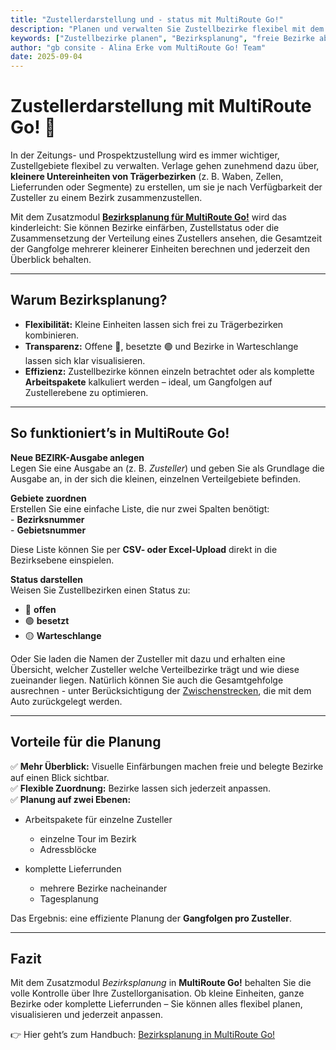 ```yaml
---
title: "Zustellerdarstellung und - status mit MultiRoute Go!"
description: "Planen und verwalten Sie Zustellbezirke flexibel mit dem Zusatzmodul Bezirksplanung in MultiRoute Go! Offene, besetzte und Warteschlangen-Bezirke auf einen Blick."
keywords: ["Zustellbezirke planen", "Bezirksplanung", "freie Bezirke abbilden", "Zustellerplanung", "Verteilbezirke", "Lieferrunden berechnen", "Gangfolge Zusteller"]
author: "gb consite - Alina Erke vom MultiRoute Go! Team"
date: 2025-09-04
---
```

# Zustellerdarstellung mit MultiRoute Go! 🚀

In der Zeitungs- und Prospektzustellung wird es immer wichtiger, Zustellgebiete flexibel zu verwalten. Verlage gehen zunehmend dazu über, **kleinere Untereinheiten von Trägerbezirken** (z. B. Waben, Zellen, Lieferrunden oder Segmente) zu erstellen, um sie je nach Verfügbarkeit der Zusteller zu einem Bezirk zusammenzustellen.  

Mit dem Zusatzmodul **[Bezirksplanung für MultiRoute Go!](https://go.multiroute.de/handbuch/zusatzmodule/#bezirksplanung)** wird das kinderleicht: Sie können Bezirke einfärben, Zustellstatus oder die Zusammensetzung der Verteilung eines Zustellers ansehen, die Gesamtzeit der Gangfolge mehrerer kleinerer Einheiten berechnen und jederzeit den Überblick behalten.  
<!-- more -->

---

## Warum Bezirksplanung?

- **Flexibilität:** Kleine Einheiten lassen sich frei zu Trägerbezirken kombinieren.  
- **Transparenz:** Offene 🔴, besetzte 🟢 und Bezirke in Warteschlange lassen sich klar visualisieren.  
- **Effizienz:** Zustellbezirke können einzeln betrachtet oder als komplette **Arbeitspakete** kalkuliert werden – ideal, um Gangfolgen auf Zustellerebene zu optimieren.  

---

## So funktioniert’s in MultiRoute Go!

**Neue BEZIRK-Ausgabe anlegen**  
   Legen Sie eine Ausgabe an (z. B. *Zusteller*) und geben Sie als Grundlage die Ausgabe an, in der sich die kleinen, einzelnen Verteilgebiete befinden.

**Gebiete zuordnen**  
      Erstellen Sie eine einfache Liste, die nur zwei Spalten benötigt:  
      - **Bezirksnummer**  
      - **Gebietsnummer**  

   Diese Liste können Sie per **CSV- oder Excel-Upload** direkt in die Bezirksebene einspielen.  

**Status darstellen**  
      Weisen Sie Zustellbezirken einen Status zu:  
   - 🔴 **offen**  
   - 🟢 **besetzt**  
   - 🟡 **Warteschlange**  

   Oder Sie laden die Namen der Zusteller mit dazu und erhalten eine Übersicht, welcher Zusteller welche Verteilbezirke trägt und wie diese zueinander liegen. Natürlich können Sie auch die Gesamtgehfolge ausrechnen - unter Berücksichtigung der [Zwischenstrecken](https://go.multiroute.de/handbuch/blog/2025/07/21/zwischenstrecken-in-multiroute-go--intermodales-routing-leicht-gemacht/), die mit dem Auto zurückgelegt werden.

---

## Vorteile für die Planung

✅ **Mehr Überblick:** Visuelle Einfärbungen machen freie und belegte Bezirke auf einen Blick sichtbar.  
✅ **Flexible Zuordnung:** Bezirke lassen sich jederzeit anpassen.  
✅ **Planung auf zwei Ebenen:**

- Arbeitspakete für einzelne Zusteller
     - einzelne Tour im Bezirk  
     - Adressblöcke  

- komplette Lieferrunden
     - mehrere Bezirke nacheinander  
     - Tagesplanung


Das Ergebnis: eine effiziente Planung der **Gangfolgen pro Zusteller**.  

---

## Fazit

Mit dem Zusatzmodul *Bezirksplanung* in **MultiRoute Go!** behalten Sie die volle Kontrolle über Ihre Zustellorganisation. Ob kleine Einheiten, ganze Bezirke oder komplette Lieferrunden – Sie können alles flexibel planen, visualisieren und jederzeit anpassen.  

👉 Hier geht’s zum Handbuch: [Bezirksplanung in MultiRoute Go!](https://go.multiroute.de/handbuch/zusatzmodule/#bezirksplanung)

